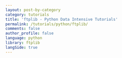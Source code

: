 ```yaml
---
layout: post-by-category
category: tutorials
title: 'ftplib - Python Data Intensive Tutorials'
permalink: /tutorials/python/ftplib/
comments: false
author_profile: false
language: python
library: ftplib
langSide: true
---
```


